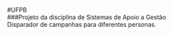 #UFPB<br>
###Projeto da disciplina de Sistemas de Apoio a Gestão
<br>
Disparador de campanhas para diferentes personas.